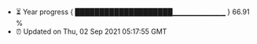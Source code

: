 - ⏳ Year progress { ████████████████████▁▁▁▁▁▁▁▁▁▁ } 66.91 %
- ⏰ Updated on Thu, 02 Sep 2021 05:17:55 GMT

